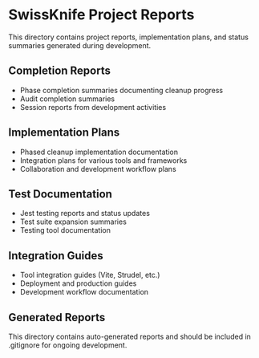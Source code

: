 # SwissKnife Project Reports

This directory contains project reports, implementation plans, and status summaries generated during development.

## Completion Reports
- Phase completion summaries documenting cleanup progress
- Audit completion summaries
- Session reports from development activities

## Implementation Plans
- Phased cleanup implementation documentation
- Integration plans for various tools and frameworks
- Collaboration and development workflow plans

## Test Documentation
- Jest testing reports and status updates
- Test suite expansion summaries
- Testing tool documentation

## Integration Guides
- Tool integration guides (Vite, Strudel, etc.)
- Deployment and production guides
- Development workflow documentation

## Generated Reports
This directory contains auto-generated reports and should be included in .gitignore for ongoing development.
